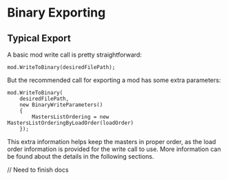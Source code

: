 # Binary Exporting
## Typical Export
A basic mod write call is pretty straightforward:
```
mod.WriteToBinary(desiredFilePath);
```

But the recommended call for exporting a mod has some extra parameters:
```
mod.WriteToBinary(
    desiredFilePath,
    new BinaryWriteParameters()
    {
        MastersListOrdering = new MastersListOrderingByLoadOrder(loadOrder)
    });
```

This extra information helps keep the masters in proper order, as the load order information is provided for the write call to use.  More information can be found about the details in the following sections.

// Need to finish docs
